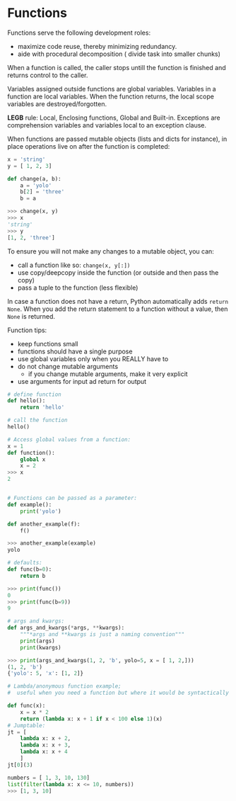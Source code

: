 # Functions

Functions serve the following development roles:
- maximize code reuse, thereby minimizing redundancy.
- aide with procedural decomposition ( divide task into smaller chunks)

When a function is called, the caller stops untill the function is finished and returns control to the caller.

Variables assigned outside functions are global variables. Variables in a function are local variables. When the function returns, the local scope variables are destroyed/forgotten.

**LEGB** rule: Local, Enclosing functions, Global and Built-in. Exceptions are comprehension variables and variables local to an exception clause.

When functions are passed mutable objects (lists and dicts for instance), in place operations live on after the function is completed:

```python
x = 'string'
y = [ 1, 2, 3]

def change(a, b):
    a = 'yolo'
    b[2] = 'three'
    b = a

>>> change(x, y)
>>> x
'string'
>>> y
[1, 2, 'three']
```

To ensure you will not make any changes to a mutable object, you can:
- call a function like so: `change(x, y[:])`
- use copy/deepcopy inside the function (or outside and then pass the copy)
- pass a tuple to the function (less flexible)


In case a function does not have a return, Python automatically adds `return None`. When you add the return statement to a function without a value, then `None` is returned.

Function tips:
- keep functions small
- functions should have a single purpose
- use global variables only when you REALLY have to
- do not change mutable arguments
  - if you change mutable arguments, make it very explicit
- use arguments for input ad return for output

```python
# define function
def hello():
    return 'hello'

# call the function
hello()

# Access global values from a function:
x = 1
def function():
    global x    
    x = 2
>>> x
2    


# Functions can be passed as a parameter:
def example():
    print('yolo')

def another_example(f):
    f()

>>> another_example(example)     
yolo

# defaults:
def func(b=0):
    return b

>>> print(func())
0
>>> print(func(b=9)) 
9

# args and kwargs:
def args_and_kwargs(*args, **kwargs):
    """*args and **kwargs is just a naming convention"""
    print(args)
    print(kwargs)

>>> print(args_and_kwargs(1, 2, 'b', yolo=5, x = [ 1, 2,])) 
(1, 2, 'b')
{'yolo': 5, 'x': [1, 2]}

# Lambda/anonymous function example;
#  useful when you need a function but where it would be syntactically illegal.

def func(x):
    x = x * 2
    return (lambda x: x + 1 if x < 100 else 1)(x)
# Jumptable:
jt = [
    lambda x: x + 2,
    lambda x: x + 3,
    lambda x: x + 4
    ]
jt[0](3)

numbers = [ 1, 3, 10, 130]
list(filter(lambda x: x <= 10, numbers))
>>> [1, 3, 10]
```